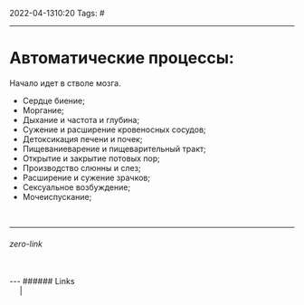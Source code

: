 2022-04-1310:20
Tags: #

---
# Автоматические процессы:
Начало идет в стволе мозга.
- Сердце биение;
- Моргание;
- Дыхание и частота и глубина;
- Сужение и расширение кровеносных сосудов;
- Детоксикация печени и почек;
- Пищеваниеварение и пищеварительный тракт;
- Открытие и закрытие потовых пор;
- Производство слюнны и слез;
- Расширение и сужение зрачков;
- Сексуальное возбуждение;
- Мочеиспускание;


</br>

---
###### zero-link </br>

</br>
---
###### Links </br>
 &emsp; | &emsp; 
